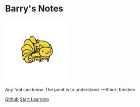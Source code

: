 # Barry's Notes

![logo](九尾.png)

Any fool can know. The point is to understand. &mdash;Albert Einstein

[Github](https://github.com/LeetaH666/Notes)
[Start Learning](test.md)
